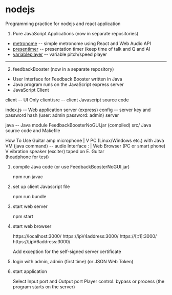 # nodejs

Programming practice for nodejs and react application

1. Pure JavaScript Applications (now in separate repositories)

- [metronome](metronome)      -- simple metronome using React and Web Audio API
- [presentimer](presentimer)    -- presentation timer (keep time of talk and Q and A)
- [variableplayer](variableplayer) -- variable pitch/speed player


-----------------------
2. feedbackBooster (now in a separate repository)

- User Interface for Feedback Booster written in Java
- Java program runs on the JavaScript express server 
- JavaScript Client

client -- UI Only
   client/src -- client Javascript source code

index.js -- Web application server (express) 
  config -- server key and password hash (user: admin password: admin)
  server

java -- Java module
  FeedbackBoosterNoGUI.jar (compiled)
  src/ Java source code and Makefile

How To Use
                                                        Guitar amp
                                                          microphone
                                                            |
                                                            V
PC (Linux/Windows etc.) with Java VM (java command) -- audio Interface
            :                                               |
        Web Browser (PC or smart phone)                     V
                                                         vibration speaker
                                                          (exciter)
                                                        taped on E. Guitar  
                                                        (headphone for test)

1. compile Java code (or use FeedbackBoosterNoGUI.jar)

   npm run javac

2. set up client Javascript file
 
   npm run bundle

3. start web server

   npm start

4. start web browser 

   https://localhost:3000/
   https://ipV4address:3000/
   https://[::1]:3000/
   https://[ipV6address:3000/

   Add exception for the self-signed server certificate

5. login with admin, admin (first time) 
   (or JSON Web Token)

6. start application

   Select Input port and Output port
   Player control: bypass or process (the program starts on the server)


